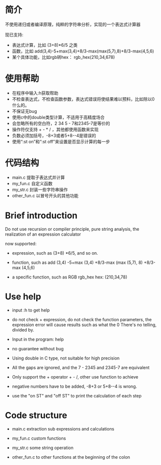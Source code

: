 简介
===

不使用递归或者编译原理，纯粹的字符串分析，实现的一个表达式计算器

现已支持:

+  表达式计算，比如 (3+8)*6/5 之类
+  函数，比如 add(3,4)-5+max(3,4)+8/3-max(max(5,7),8)+8/3-max(4,5,6)
+  某个具体功能，比如rgb转hex： rgb_hex(210,34,678)

使用帮助
===

+  在程序中输入:h获取帮助
+  不检查表达式，不检查函数参数，表达式错误将使结果难以预料，比如除以0什么的。
+  不保证无bug
+  使用c中的double类型计算，不适用于高精度场合
+  会忽略所有的空白符，2 34 5 - 7和2345-7是等价的
+  操作符仅支持 + - \* / ，其他都使用函数来实现
+  负数必须加括号，-8+3或者5+8--4是错误的
+  使用“:st on”和“:st off”来设置是否显示计算的每一步

代码结构
===
+  main.c 提取子表达式并计算
+  my_fun.c 自定义函数
+  my_str.c 封装一些字符串操作
+  other_fun.c 以冒号开头的其他功能


Brief introduction
===

Do not use recursion or compiler principle, pure string analysis, the realization of an expression calculator

now supported:

+ expression, such as (3+8) *6/5, and so on.

+ function, such as add (3,4) -5+max (3,4) +8/3-max (max (5,7), 8) +8/3-max (4,5,6)

+ a specific function, such as RGB rgb_hex hex: (210,34,78)

Use help
===

+ input :h to get help
+ do not check + expression, do not check the function parameters, the expression error will cause results such as what the 0 There's no telling, divided by.

+ Input in the program: help

+ no guarantee without bug

+ Using double in C type, not suitable for high precision

+ All the gaps are ignored, and the 7 - 2345 and 2345-7 are equivalent

+ Only support the + operator + - /, other use function to achieve

+ negative numbers have to be added, -8+3 or 5+8--4 is wrong.

+ use the "on ST" and "off ST" to print the calculation of each step

Code structure
===

+ main.c extraction sub expressions and calculations

+ my_fun.c custom functions

+ my_str.c some string operation

+ other_fun.c to other functions at the beginning of the colon  
